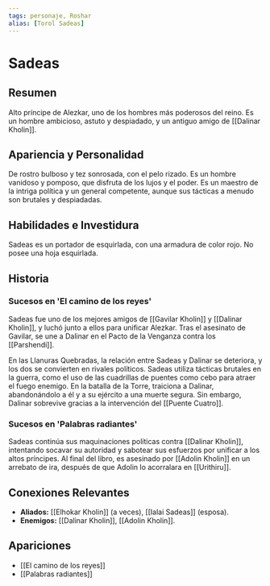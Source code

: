 ```yaml
---
tags: personaje, Roshar
alias: [Torol Sadeas]
---
```


# Sadeas

## Resumen
Alto príncipe de Alezkar, uno de los hombres más poderosos del reino. Es un hombre ambicioso, astuto y despiadado, y un antiguo amigo de [[Dalinar Kholin]].

## Apariencia y Personalidad
De rostro bulboso y tez sonrosada, con el pelo rizado. Es un hombre vanidoso y pomposo, que disfruta de los lujos y el poder. Es un maestro de la intriga política y un general competente, aunque sus tácticas a menudo son brutales y despiadadas.

## Habilidades e Investidura
Sadeas es un portador de esquirlada, con una armadura de color rojo. No posee una hoja esquirlada.

## Historia
### Sucesos en 'El camino de los reyes'
Sadeas fue uno de los mejores amigos de [[Gavilar Kholin]] y [[Dalinar Kholin]], y luchó junto a ellos para unificar Alezkar. Tras el asesinato de Gavilar, se une a Dalinar en el Pacto de la Venganza contra los [[Parshendi]].

En las Llanuras Quebradas, la relación entre Sadeas y Dalinar se deteriora, y los dos se convierten en rivales políticos. Sadeas utiliza tácticas brutales en la guerra, como el uso de las cuadrillas de puentes como cebo para atraer el fuego enemigo. En la batalla de la Torre, traiciona a Dalinar, abandonándolo a él y a su ejército a una muerte segura. Sin embargo, Dalinar sobrevive gracias a la intervención del [[Puente Cuatro]].

### Sucesos en 'Palabras radiantes'
Sadeas continúa sus maquinaciones políticas contra [[Dalinar Kholin]], intentando socavar su autoridad y sabotear sus esfuerzos por unificar a los altos príncipes. Al final del libro, es asesinado por [[Adolin Kholin]] en un arrebato de ira, después de que Adolin lo acorralara en [[Urithiru]].

## Conexiones Relevantes
* **Aliados:** [[Elhokar Kholin]] (a veces), [[Ialai Sadeas]] (esposa).
* **Enemigos:** [[Dalinar Kholin]], [[Adolin Kholin]].

## Apariciones
* [[El camino de los reyes]]
* [[Palabras radiantes]]